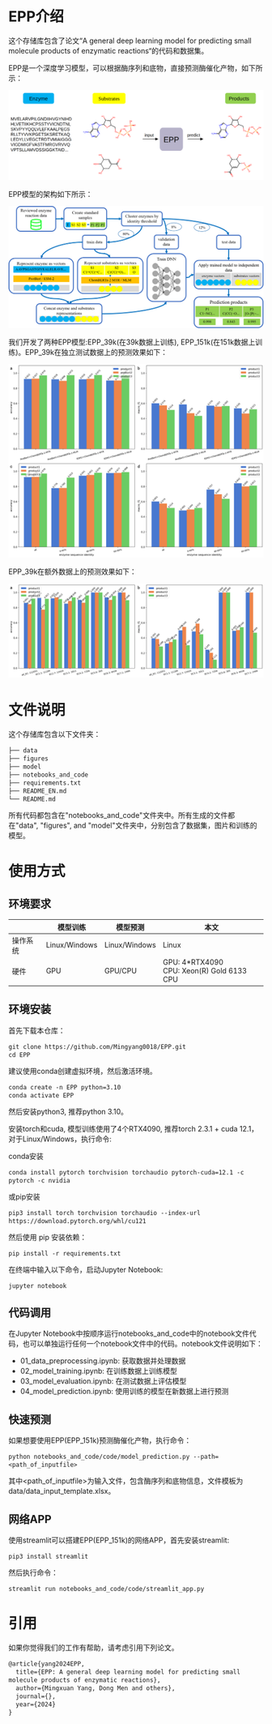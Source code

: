 # EPP介绍

这个存储库包含了论文“A general deep learning model for predicting small molecule products of enzymatic reactions“的代码和数据集。

EPP是一个深度学习模型，可以根据酶序列和底物，直接预测酶催化产物，如下所示：

![img](figures/fig00.png)

EPP模型的架构如下所示：

![img](figures/fig01.png)

我们开发了两种EPP模型:EPP_39k(在39k数据上训练), EPP_151k(在151k数据上训练)。EPP_39k在独立测试数据上的预测效果如下：

![img](figures/fig03.png)

EPP_39k在额外数据上的预测效果如下：

![img](figures/fig04.png)

# 文件说明

这个存储库包含以下文件夹：

    ├── data
    ├── figures
    ├── model
    ├── notebooks_and_code
    ├── requirements.txt
    ├── README_EN.md
    └── README.md

所有代码都包含在"notebooks_and_code"文件夹中。所有生成的文件都在"data", "figures", and "model"文件夹中，分别包含了数据集，图片和训练的模型。

# 使用方式

## 环境要求

|          | 模型训练      | 模型预测      | 本文                                            |
| -------- | ------------- | ------------- | ----------------------------------------------- |
| 操作系统 | Linux/Windows | Linux/Windows | Linux                                           |
| 硬件     | GPU           | GPU/CPU       | GPU: 4*RTX4090<br />CPU: Xeon(R) Gold 6133 CPU |

## 环境安装

首先下载本仓库：

```shell
git clone https://github.com/Mingyang0018/EPP.git
cd EPP
```

建议使用conda创建虚拟环境，然后激活环境。

```shell
conda create -n EPP python=3.10
conda activate EPP
```

然后安装python3, 推荐python 3.10。

安装torch和cuda, 模型训练使用了4个RTX4090, 推荐torch 2.3.1 + cuda 12.1，对于Linux/Windows，执行命令:

conda安装

```shell
conda install pytorch torchvision torchaudio pytorch-cuda=12.1 -c pytorch -c nvidia
```

或pip安装

```shell
pip3 install torch torchvision torchaudio --index-url https://download.pytorch.org/whl/cu121
```

然后使用 pip 安装依赖：

```shell
pip install -r requirements.txt
```

在终端中输入以下命令，启动Jupyter Notebook:

```shell
jupyter notebook
```

## 代码调用

在Jupyter Notebook中按顺序运行notebooks_and_code中的notebook文件代码，也可以单独运行任何一个notebook文件中的代码。notebook文件说明如下：

- 01_data_preprocessing.ipynb: 获取数据并处理数据
- 02_model_training.ipynb: 在训练数据上训练模型
- 03_model_evaluation.ipynb: 在测试数据上评估模型
- 04_model_prediction.ipynb: 使用训练的模型在新数据上进行预测

## 快速预测

如果想要使用EPP(EPP_151k)预测酶催化产物，执行命令：

```shell
python notebooks_and_code/code/model_prediction.py --path=<path_of_inputfile>
```

其中<path_of_inputfile>为输入文件，包含酶序列和底物信息，文件模板为data/data_input_template.xlsx。

## 网络APP

使用streamlit可以搭建EPP(EPP_151k)的网络APP，首先安装streamlit:

```shell
pip3 install streamlit
```

然后执行命令：

```shell
streamlit run notebooks_and_code/code/streamlit_app.py
```

# 引用

如果你觉得我们的工作有帮助，请考虑引用下列论文。

```
@article{yang2024EPP,
  title={EPP: A general deep learning model for predicting small molecule products of enzymatic reactions},
  author={Mingxuan Yang, Dong Men and others},
  journal={},
  year={2024}
}
```

